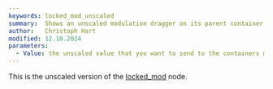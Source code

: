 ```yaml
---
keywords: locked_mod_unscaled
summary:  Shows an unscaled modulation dragger on its parent container if it is locked
author:   Christoph Hart
modified: 12.10.2024
parameters:
  - Value: the unscaled value that you want to send to the containers modulation output.
---
```

  
This is the unscaled version of the [locked_mod](/scriptnode/list/control/locked_mod) node. 